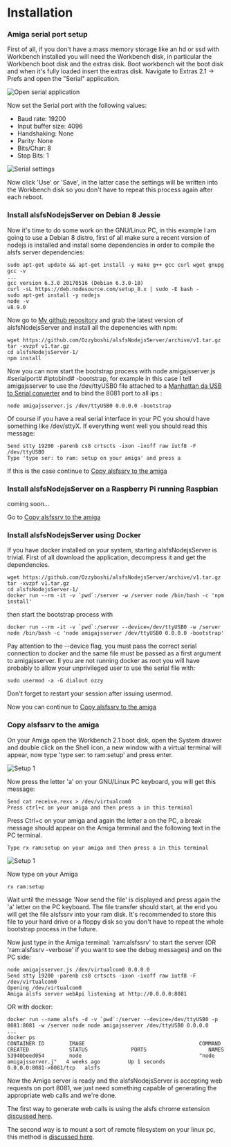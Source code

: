 # Installation 

### Amiga serial port setup
First of all, if you don't have a mass memory storage like an hd or ssd with Workbench installed you will need the Workbench disk, in particular the Workbench boot disk and the extras disk.
Boot workbench wit the boot disk and when it's fully loaded insert the extras disk.
Navigate to Extras 2.1 -> Prefs and open the "Serial" application. 

![Open serial application](images/Install_1.png)

Now set the Serial port with the following values:

* Baud rate: 19200
* Input buffer size: 4096
* Handshaking: None
* Parity: None
* Bits/Char: 8
* Stop Bits: 1

![Serial settings](images/Install_2.png)

Now click 'Use' or 'Save', in the latter case the settings will be written into the Workbench disk so you don't have to repeat this process again after each reboot.

### Install alsfsNodejsServer on Debian 8 Jessie

Now it's time to do some work on the GNU/Linux PC, in this example I am going to use a Debian 8 distro, first of all make sure a recent version of nodejs is installed and install some dependencies in order to compile the alsfs server dependencies:

```
sudo apt-get update && apt-get install -y make g++ gcc curl wget gnupg
gcc -v
...
gcc version 6.3.0 20170516 (Debian 6.3.0-18) 
curl -sL https://deb.nodesource.com/setup_8.x | sudo -E bash -
sudo apt-get install -y nodejs
node -v
v8.9.0
```

Now go to [My github repository](https://github.com/Ozzyboshi/alsfsNodejsServer/releases) and grab the latest version of alsfsNodejsServer and install all the depenencies with npm:

```
wget https://github.com/Ozzyboshi/alsfsNodejsServer/archive/v1.tar.gz
tar -xvzpf v1.tar.gz 
cd alsfsNodejsServer-1/
npm install
```

Now you can now start the bootstrap process with node amigajsserver.js #serialport# #iptobind# -bootstrap, for example in this case I tell amigajsserver to use the /dev/ttyUSB0 file attached to a [Manhattan da USB to Serial converter](http://www.manhattan-products.com/usb-to-serial-converter) and to bind the 8081 port to all ips  :
```
node amigajsserver.js /dev/ttyUSB0 0.0.0.0 -bootstrap
```
Of course if you have a real serial interface in your PC you should have something like /dev/sttyX.
If everything went well you should read this message:
```
Send stty 19200 -parenb cs8 crtscts -ixon -ixoff raw iutf8 -F /dev/ttyUSB0
Type 'type ser: to ram: setup on your amiga' and press a
```
If this is the case continue to [Copy alsfssrv to the amiga](#copy-alsfssrv-to-the-amiga)

### Install alsfsNodejsServer on a Raspberry Pi running Raspbian
coming soon...

Go to [Copy alsfssrv to the amiga](#copy-alsfssrv-to-the-amiga)

### Install alsfsNodejsServer using Docker
If you have docker installed on your system, starting alsfsNodejsServer is trivial.
First of all download the application, decompress it and get the dependencies.
```
wget https://github.com/Ozzyboshi/alsfsNodejsServer/archive/v1.tar.gz
tar -xvzpf v1.tar.gz 
cd alsfsNodejsServer-1/
docker run --rm -it -v `pwd`:/server -w /server node /bin/bash -c 'npm install'
```

then start the bootstrap process with
```
docker run --rm -it -v `pwd`:/server --device=/dev/ttyUSB0 -w /server node /bin/bash -c 'node amigajsserver /dev/ttyUSB0 0.0.0.0 -bootstrap'
```
Pay attention to the --device flag, you must pass the correct serial connection to docker and the same file must be passed as a first argument to amigajsserver.
Il you are not running docker as root you will have probably to allow your unprivileged user to use the serial file with:
```
sudo usermod -a -G dialout ozzy 
```
Don't forget to restart your session after issuing usermod.

Now you can continue to [Copy alsfssrv to the amiga](#copy-alsfssrv-to-the-amiga)


### Copy alsfssrv to the amiga
On your Amiga open the Workbench 2.1 boot disk, open the System drawer and double click on the Shell icon, a new window with a virtual terminal will appear, now type 'type ser: to ram:setup' and press enter.

![Setup 1](images/Install_3.png)

Now press the letter 'a' on your GNU/Linux PC keyboard, you will get this message:

```
Send cat receive.rexx > /dev/virtualcom0
Press ctrl+c on your amiga and then press a in this terminal
```

Press Ctrl+c on your amiga and again the letter a on the PC, a break message should appear on the Amiga terminal and the following text in the PC terminal.

```
Type rx ram:setup on your amiga and then press a in this terminal
```

![Setup 1](images/Install_4.png)

Now type on your Amiga

```
rx ram:setup
```

Wait until the message 'Now send the file' is displayed and press again the 'a' letter on the PC keyboard.
The file transfer should start, at the end you will get the file alsfssrv into your ram disk.
It's recommended to store this file to your hard drive or a floppy disk so you don't have to repeat the whole bootstrap process in the future.

Now just type in the Amiga terminal: 'ram:alsfssrv' to start the server (OR 'ram:alsfssrv -verbose' if you want to see the debug messages) and on the PC side:

```
node amigajsserver.js /dev/virtualcom0 0.0.0.0 
Send stty 19200 -parenb cs8 crtscts -ixon -ixoff raw iutf8 -F /dev/virtualcom0
Opening /dev/virtualcom0
Amiga alsfs server webApi listening at http://0.0.0.0:8081
```

OR with docker:

```
docker run --name alsfs -d -v `pwd`:/server --device=/dev/ttyUSB0 -p 8081:8081 -w /server node node amigajsserver /dev/ttyUSB0 0.0.0.0
...
docker ps
CONTAINER ID        IMAGE                                     COMMAND                  CREATED             STATUS              PORTS                    NAMES
53940beed054        node                                      "node amigajsserver.j"   4 weeks ago         Up 1 seconds        0.0.0.0:8081->8081/tcp   alsfs
```

Now the Amiga server is ready and the alsfsNodejsServer is accepting web requests on port 8081, we just need something capable of generating the appropriate web calls and we're done.

The first way to generate web calls is using the alsfs chrome extension [discussed here](alsfschromeextension).

The second way is to mount a sort of remote filesystem on your linux pc, this method is [discussed here](alsfs).

